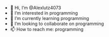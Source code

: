 - 👋 Hi, I’m @Alexlutz4073
- 👀 I’m interested in programming
- 🌱 I’m currently learning programming
- 💞️ I’m looking to collaborate on programming
- 📫 How to reach me: programming

<!---
Alexlutz4073/Alexlutz4073 is a ✨ special ✨ repository because its `README.md` (this file) appears on your GitHub profile.
You can click the Preview link to take a look at your changes.
--->
